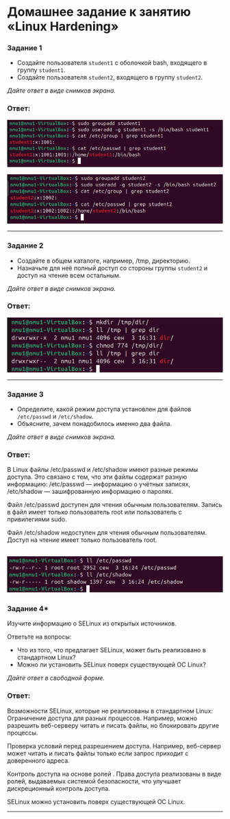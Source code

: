 # Домашнее задание к занятию «Linux Hardening»



### Задание 1

- Создайте пользователя `student1` с оболочкой bash, входящего в группу `student1`.
- Создайте пользователя `student2`, входящего в группу `student2`.

*Дайте ответ в виде снимков экрана.*

### Ответ:

![png](image.png)

![png](image-1.png)

------

### Задание 2

- Создайте в общем каталоге, например, /tmp, директорию.
- Назначьте для неё полный доступ со стороны группы `student2` и доступ на чтение всем остальным.

*Дайте ответ в виде снимков экрана.*

### Ответ:

![png](image-2.png)

------

### Задание 3

- Определите, какой режим доступа установлен для файлов `/etc/passwd` и `/etc/shadow`.
- Объясните, зачем понадобилось именно два файла.

*Дайте ответ в виде снимков экрана.*

### Ответ:

В Linux файлы /etc/passwd и /etc/shadow имеют разные режимы доступа. Это связано с тем, что эти файлы содержат разную информацию: /etc/passwd — информацию о учётных записях, /etc/shadow — зашифрованную информацию о паролях.

Файл /etc/passwd доступен для чтения обычным пользователям.
Запись в файл имеет только пользователь root или пользователь с привилегиями sudo.

Файл /etc/shadow недоступен для чтения обычным пользователям.
Доступ на чтение имеет только пользователь root. 

![png](image-3.png)
------

### Задание 4*

Изучите информацию о SELinux из открытых источников.

Ответьте на вопросы:

- Что из того, что предлагает SELinux, может быть реализовано в стандартном Linux?
- Можно ли установить SELinux поверх существующей ОС Linux?

*Дайте ответ в свободной форме.*

### Ответ:

Возможности SELinux, которые не реализованы в стандартном Linux:
Ограничение доступа для разных процессов. Например, можно разрешить веб-серверу читать и писать файлы, но блокировать другие процессы. 

Проверка условий перед разрешением доступа. Например, веб-сервер может читать и писать файлы только если запрос приходит с доверенного адреса. 

Контроль доступа на основе ролей . Права доступа реализованы в виде ролей, выдаваемых системой безопасности, что улучшает дискреционный контроль доступа. 

SELinux можно установить поверх существующей ОС Linux. 

------
